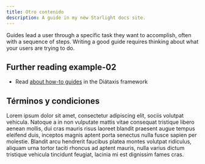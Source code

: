 ```yaml
---
title: Otro contenido
description: A guide in my new Starlight docs site.
---
```


Guides lead a user through a specific task they want to accomplish, often with a sequence of steps.
Writing a good guide requires thinking about what your users are trying to do.

## Further reading example-02

- Read [about how-to guides](https://diataxis.fr/how-to-guides/) in the Diátaxis framework

## Términos y condiciones

Lorem ipsum dolor sit amet, consectetur adipiscing elit, sociis volutpat vehicula. Natoque a in non vulputate mattis vitae consequat tristique libero aenean mollis, dui cras mauris risus laoreet blandit praesent augue tempus eleifend duis, inceptos magnis aptent porta senectus nulla fusce sapien per molestie. Blandit arcu hendrerit faucibus platea montes volutpat ridiculus, aliquam urna tortor taciti rhoncus ad aptent mauris, nulla varius dictum tristique vehicula tincidunt feugiat, lacinia mi est dignissim fames cras.